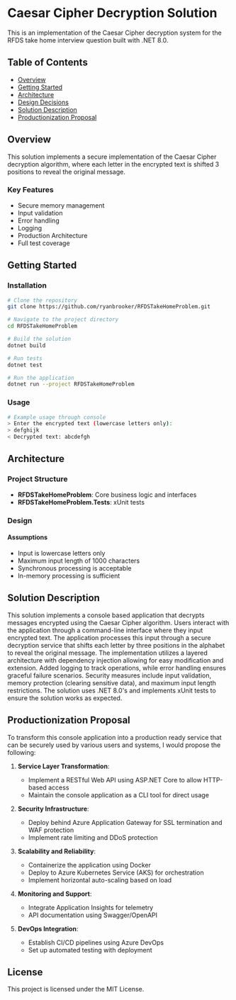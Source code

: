 # Caesar Cipher Decryption Solution

This is an implementation of the Caesar Cipher decryption system for the RFDS take home interview question built with .NET 8.0.

## Table of Contents
- [Overview](#overview)
- [Getting Started](#getting-started)
- [Architecture](#architecture)
- [Design Decisions](#design)
- [Solution Description](#solution-description)
- [Productionization Proposal](#productionization-proposal)

## Overview

This solution implements a secure implementation of the Caesar Cipher decryption algorithm, where each letter in the encrypted text is shifted 3 positions to reveal the original message.

### Key Features
- Secure memory management
- Input validation
- Error handling
- Logging
- Production Architecture
- Full test coverage

## Getting Started

### Installation
```bash
# Clone the repository
git clone https://github.com/ryanbrooker/RFDSTakeHomeProblem.git

# Navigate to the project directory
cd RFDSTakeHomeProblem

# Build the solution
dotnet build

# Run tests
dotnet test

# Run the application
dotnet run --project RFDSTakeHomeProblem
```

### Usage
```bash
# Example usage through console
> Enter the encrypted text (lowercase letters only):
> defghijk
< Decrypted text: abcdefgh
```

## Architecture

### Project Structure
- **RFDSTakeHomeProblem**: Core business logic and interfaces
- **RFDSTakeHomeProblem.Tests**: xUnit tests

### Design

#### Assumptions
- Input is lowercase letters only
- Maximum input length of 1000 characters
- Synchronous processing is acceptable
- In-memory processing is sufficient


## Solution Description 
This solution implements a console based application that decrypts messages encrypted using the Caesar Cipher algorithm. 
Users interact with the application through a command-line interface where they input encrypted text. 
The application processes this input through a secure decryption service that shifts each letter by three positions in the alphabet to reveal the original message. 
The implementation utilizes a layered architecture with dependency injection allowing for easy modification and extension. 
Added logging to track operations, while error handling ensures graceful failure scenarios. 
Security measures include input validation, memory protection (clearing sensitive data), and maximum input length restrictions. 
The solution uses .NET 8.0's and implements xUnit tests to ensure the solution works as expected.


## Productionization Proposal

To transform this console application into a production ready service that can be securely used by various users and systems, I would propose the following:

1. **Service Layer Transformation**:
   - Implement a RESTful Web API using ASP.NET Core to allow HTTP-based access
   - Maintain the console application as a CLI tool for direct usage

2. **Security Infrastructure**:
   - Deploy behind Azure Application Gateway for SSL termination and WAF protection
   - Implement rate limiting and DDoS protection

3. **Scalability and Reliability**:
   - Containerize the application using Docker
   - Deploy to Azure Kubernetes Service (AKS) for orchestration
   - Implement horizontal auto-scaling based on load

4. **Monitoring and Support**:
   - Integrate Application Insights for telemetry
   - API documentation using Swagger/OpenAPI

5. **DevOps Integration**:
   - Establish CI/CD pipelines using Azure DevOps
   - Set up automated testing with deployment

## License

This project is licensed under the MIT License.
